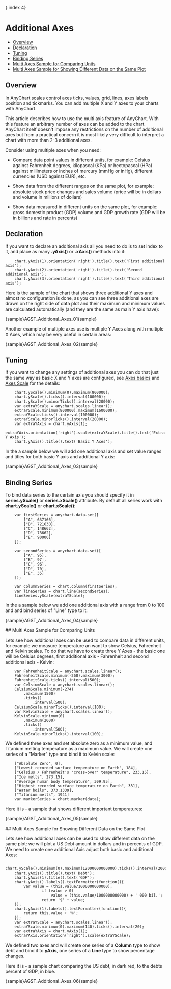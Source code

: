 {:index 4}
# Additional Axes
              
* [Overview](#overview)                                                                          
* [Declaration](#declaration)
* [Tuning](#tuning)
* [Binding Series](#binding-series)
* [Multi Axes Sample for Comparing Units](#sample-comparing-units)
* [Multi Axes Sample for Showing Different Data on the Same Plot](#sample-different-data)
 
## Overview
   
In AnyChart scales control axes ticks, values, grid, lines, axes labels position and tickmarks. You can add multiple X and Y axes to your charts with AnyChart.

This article describes how to use the multi axis feature of AnyChart. With this feature an arbitrary number of axes can be added to the chart. AnyChart itself doesn't impose any restrictions on the number of additional axes but from a practical concern it is most likely very difficult to interpret a chart with more than 2-3 additional axes.

Consider using multiple axes when you need:

* Compare data point values in different units, for example: Celsius against Fahrenheit degrees, kilopascal (KPa) or hectopascal (HPa) against millimeters or inches of mercury (mmHg or inHg), different currencies (USD against EUR), etc.

* Show data from the different ranges on the same plot, for example: absolute stock price changes and sales volume (price will be in dollars and volume in millions of dollars)

* Show data measured in different units on the same plot, for example: gross domestic product (GDP) volume and GDP growth rate (GDP will be in billions and rate in percents)

## Declaration

If you want to declare an additional axis all you need to do is to set index to it, and place as many **.yAxis()** or **.xAxis()** methods into it:

```
    chart.yAxis(1).orientation('right').title().text('First additional axis');
    chart.yAxis(2).orientation('right').title().text('Second additional axis');
    chart.yAxis(3).orientation('right').title().text('Third additional axis');
```

Here is the sample of the chart that shows three additional Y axes and almost no configuration is done, as you can see three additional axes are drawn on the right side of data plot and their maximum and minimum values are calculated automatically (and they are the same as main Y axis have):

{sample}AGST\_Additional\_Axes\_01{sample}

Another example of multiple axes use is multiple Y Axes along with multiple X Axes, which may be very useful in certain areas:

{sample}AGST\_Additional\_Axes\_02{sample}

## Tuning

If you want to change any settings of additional axes you can do that just the same way as basic X and Y axes are configured, see [Axes basics](Axis_Basics) and [Axes Scale](Axis_Scale) for the details:

```
    chart.yScale().minimum(0).maximum(800000);
    chart.yScale().ticks().interval(100000);
    chart.yScale().minorTicks().interval(20000);
    var extraYScale = anychart.scales.linear();
    extraYScale.minimum(800000).maximum(1600000);
    extraYScale.ticks().interval(100000);
    extraYScale.minorTicks().interval(20000);
    var extraYAxis = chart.yAxis(1);
    extraYAxis.orientation('right').scale(extraYScale).title().text('Extra Y Axis');
    chart.yAxis().title().text('Basic Y Axes');
```
In the a sample below we will add one additional axis and set value ranges and titles for both basic Y axis and additional Y axis:

{sample}AGST\_Additional\_Axes\_03{sample}

## Binding Series

To bind data series to the certain axis you should specify it in **series.yScale()** or **series.xScale()** attribute. By default all series work with **chart.yScale()** or **chart.xScale()**:

```
    var firstSeries = anychart.data.set([
        ["A", 637166],
        ["B", 721630],
        ["C", 148662],
        ["D", 78662],
        ["E", 90000]
    ]);
    
    var secondSeries = anychart.data.set([
        ["A", 95],
        ["B", 97],
        ["C", 96],
        ["D", 70],
        ["E", 35]
    ]);
    
    var columnSeries = chart.column(firstSeries);
    var lineSeries = chart.line(secondSeries);
    lineSeries.yScale(extraYScale);
```

In the a sample below we add one additional axis with a range from 0 to 100 and and bind series of "Line" type to it:

{sample}AGST\_Additional\_Axes\_04{sample}

<a name="sample-comparing-units"/>
## Multi Axes Sample for Comparing Units

Lets see how additional axes can be used to compare data in different units, for example we measure temperature an want to show Celsius, Fahrenheit and Kelvin scales. To do that we have to create three Y Axes - the basic one will be Celsius degrees, first additional axis - Fahrenheit and second additional axis - Kelvin:

```
    var FahrenheitScale = anychart.scales.linear();
    FahrenheitScale.minimum(-260).maximum(3000);
    FahrenheitScale.ticks().interval(500);
    var CelsiumScale = anychart.scales.linear();
    CelsiumScale.minimum(-274)
        .maximum(1500)
        .ticks()
            .interval(500);
    CelsiumScale.minorTicks().interval(100);
    var KelvinScale = anychart.scales.linear();
    KelvinScale.minimum(0)
        .maximum(2000)
        .ticks()
            .interval(500);
    KelvinScale.minorTicks().interval(100);
```

We defined three axes and set absolute zero as a minimum value, and Titanium melting temperature as a maximum value. We will create one series of a "Marker" type and bind it to Kelvin scale:

```
    ["Absolute Zero", 0],
    ["Lowest recorded surface temperature on Earth", 184],
    ["Celsius / Fahrenheit's 'cross-over' temperature", 233.15],
    ["Ice melts", 273.15],
    ["Average human body temperature", 309.95],
    ["Highest recorded surface temperature on Earth", 331],
    ["Water boils", 373.1339],
    ["Titanium melts", 1941]
    var markerSeries = chart.marker(data);
```

Here it is - a sample that shows different important temperatures:

{sample}AGST\_Additional\_Axes\_05{sample}

<a name="sample-different-data"/>
## Multi Axes Sample for Showing Different Data on the Same Plot

Lets see how additional axes can be used to show different data on the same plot: we will plot a US Debt amount in dollars and in percents of GDP. We need to create one additional Axis adjust both basic and additional Axes:

```
    chart.yScale().minimum(0).maximum(12000000000000).ticks().interval(2000000000000);
    chart.yAxis().title().text('Debt');
    chart.yAxis(1).title().text('GDP');
    chart.yAxis().labels().textFormatter(function(){
        var value = (this.value/1000000000000);
                if (value > 0)
                    value = (this.value/1000000000000) + ' 000 bil.';
                return '$' + value;
    });
    chart.yAxis(1).labels().textFormatter(function(){
        return this.value + '%';
    });
    var extraYScale = anychart.scales.linear();
    extraYScale.minimum(0).maximum(140).ticks().interval(20);
    var extraYAxis = chart.yAxis(1);
    extraYAxis.orientation('right').scale(extraYScale);
```

We defined two axes and will create one series of a **Column** type to show debt and bind it to **yAxis**, one series of a **Line** type to show percentage changes.

Here it is - a sample chart comparing the US debt, in dark red, to the debts percent of GDP, in blue.

{sample}AGST\_Additional\_Axes\_06{sample}
